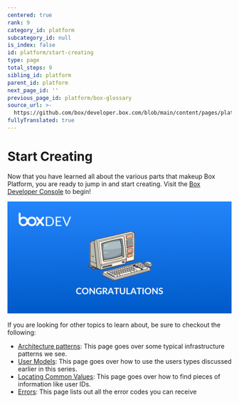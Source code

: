 ```yaml
---
centered: true
rank: 9
category_id: platform
subcategory_id: null
is_index: false
id: platform/start-creating
type: page
total_steps: 9
sibling_id: platform
parent_id: platform
next_page_id: ''
previous_page_id: platform/box-glossary
source_url: >-
  https://github.com/box/developer.box.com/blob/main/content/pages/platform/start-creating.md
fullyTranslated: true
---
```

# Start Creating

Now that you have learned all about the various parts that makeup Box Platform, you are ready to jump in and start creating. Visit the [Box Developer Console][devconsole] to begin!

<ImageFrame center>

![Start Creating](images/congrats.png)

</ImageFrame>

If you are looking for other topics to learn about, be sure to checkout the following:

* [Architecture patterns][arch_patterns]: This page goes over some typical infrastructure patterns we see.
* [User Models][user_models]: This page goes over how to use the users types discussed earlier in this series.
* [Locating Common Values][common_values]: This page goes over how to find pieces of information like user IDs.
* [Errors][errors]: This page lists out all the error codes you can receive

[devconsole]: https://cloud.app.box.com/developers/console

[arch_patterns]: page://platform/appendix/architecture-patterns/

[user_models]: page://platform/appendix//user-models/

[common_values]: page://platform/appendix/locating-values/

[errors]: g://api-calls/permissions-and-errors/common-errors/
